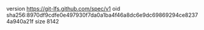 version https://git-lfs.github.com/spec/v1
oid sha256:8970df9cdfe0e497930f7da0a1ba4f46a8dc6e9dc69869294ce82374a940a21f
size 8142
